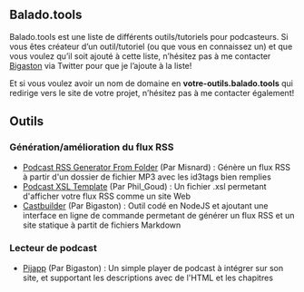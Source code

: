 ## Balado.tools
Balado.tools est une liste de différents outils/tutoriels pour podcasteurs. Si vous êtes créateur d’un outil/tutoriel (ou que vous en connaissez un) et que vous voulez qu’il soit ajouté à cette liste, n’hésitez pas à me contacter [Bigaston](https://twitter.com/Bigaston) via Twitter pour que je l’ajoute à la liste!

Et si vous voulez avoir un nom de domaine en **votre-outils.balado.tools** qui redirige vers le site de votre projet, n’hésitez pas à me contacter également!

## Outils
### Génération/amélioration du flux RSS
- [Podcast RSS Generator From Folder](https://github.com/misnard/Podcast-rss-generator-from-folder) (Par Misnard) : Génère un flux RSS à partir d'un dossier de fichier MP3 avec les id3tags bien remplies
- [Podcast XSL Template](https://github.com/PhilGoud/podcast-XSL-template) (Par Phil_Goud) : Un fichier .xsl permetant d'afficher votre flux RSS comme un site Web
- [Castbuilder](https://castbuilder.balado.tools) (Par Bigaston) : Outil codé en NodeJS et ajoutant une interface en ligne de commande permetant de générer un flux RSS et un site statique à partit de fichiers Markdown

### Lecteur de podcast
- [Pijapp](https://pijapp.balado.tools) (Par Bigaston) : Un simple player de podcast à intégrer sur son site, et supportant les descriptions avec de l'HTML et les chapitres

